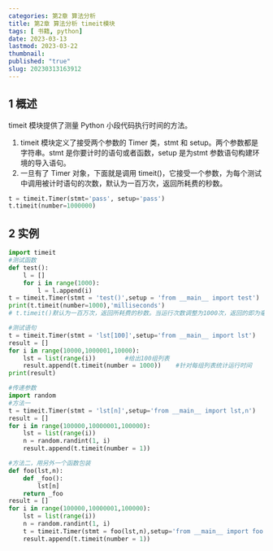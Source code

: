 ```yaml
---
categories: 第2章 算法分析
title: 第2章 算法分析 timeit模块
tags: [ 书籍, python]
date: 2023-03-13
lastmod: 2023-03-22
thumbnail:  
published: "true"
slug: 20230313163912
---
```



## 1 概述
timeit 模块提供了测量 Python 小段代码执行时间的方法。

1. timeit 模块定义了接受两个参数的 Timer 类，stmt 和 setup。两个参数都是字符串。stmt 是你要计时的语句或者函数，setup 是为stmt 参数语句构建环境的导入语句。
2. 一旦有了 Timer 对象，下面就是调用 timeit()，它接受一个参数，为每个测试中调用被计时语句的次数，默认为一百万次，返回所耗费的秒数。

```python
t = timeit.Timer(stmt='pass', setup='pass')
t.timeit(number=1000000)
```

## 2 实例

```python
import timeit
#测试函数
def test():
    l = []
    for i in range(1000):
        l = l.append(i)
t = timeit.Timer(stmt = 'test()',setup = 'from __main__ import test')
print(t.timeit(number=1000),'milliseconds')
# t.timeit()默认为一百万次，返回所耗费的秒数。当运行次数调整为1000次，返回的即为毫秒。表示函数test()运行1000次的时间

#测试语句
t = timeit.Timer(stmt = 'lst[100]',setup='from __main__ import lst')
result = []
for i in range(10000,1000001,10000):
    lst = list(range(i))        #给出100组列表
    result.append(t.timeit(number = 1000))    #针对每组列表统计运行时间
print(result)

#传递参数
import random
#方法一
t = timeit.Timer(stmt = 'lst[n]',setup='from __main__ import lst,n')    #从 __main__ 中导入变量 lst 和 n
result = []
for i in range(100000,10000001,100000):
    lst = list(range(i))
    n = random.randint(1, i)
    result.append(t.timeit(number = 1))

#方法二，用另外一个函数包装
def foo(lst,n):
    def _foo():
        lst[n]
    return _foo
result = []
for i in range(100000,10000001,100000):
    lst = list(range(i))
    n = random.randint(1, i)
    t = timeit.Timer(stmt = foo(lst,n),setup='from __main__ import foo')    #lst 和 n 赋值应在该语句之前
    result.append(t.timeit(number = 1))
```
